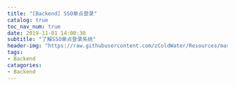 ```yaml
---
title: "[Backend] SSO单点登录"
catalog: true
toc_nav_num: true
date: 2019-11-01 14:00:30
subtitle: "了解SSO单点登录系统"
header-img: "https://raw.githubusercontent.com/zColdWater/Resources/master/Images/legend_cover.jpg"
tags:
- Backend
catagories:
- Backend
---
```






